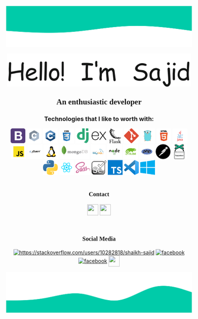 <img src="https://raw.githubusercontent.com/shaikhsajid1111/shaikhsajid1111/master/upper_wave.svg">
<p align="center">
<img src="https://github.com/shaikhsajid1111/shaikhsajid1111/blob/master/greeting.gif" align="center" >

<h2 align="center" style="font-family: 'Verdana';">An enthusiastic developer</h2>
<p>

</p>

<div>
<center><h3 >Technologies that I like to worth with: </h3></center>
<center>
<img  height="40" src="bootstrap.svg">
<img  height="40" src="C.svg">
<img  height="40" src="cpp.svg">
<img  height="40" src="css.svg">
<img  height="40" src="django.svg">
<img  height="40" src="express.svg">
<img  height="40" src="flask.svg">
<img  height="40" src="git.svg">
<img  height="40" src="golang.svg">
<img  height="40" src="html.svg">
<img  height="40" src="java.svg">
<img  height="40" src="javascript.svg">
<img  height="40" src="jquery.svg">
<img  height="40" src="linux.svg">
<img  height="40" src="mongodb.svg">
<img  height="40" src="mysql.svg">
<img  height="40" src="node.svg">
<img  height="40" src="opensuse.svg">
<img  height="40" src="php.svg">
<img  height="40" src="postman.svg">
<img  height="40" src="puppeteer.svg">
<img  height="40" src="python.svg">
<img  height="40" src="react.svg">
<img  height="40" src="sass.svg">
<img  height="40" src="selenium.svg">
<img  height="40" src="typescript.svg">
<img  height="40" src="vscode.svg">
<img  height="40" src="windows.svg">
</center>
</div>
<br>
<h3 align="center" style="font-family: 'Ubuntu';"> Contact </h3>
<p align="center">
<!--gmail-->
<a href="mailto:shaikhsajid11112000@gmail.com"><img src="https://upload.wikimedia.org/wikipedia/commons/7/7e/Gmail_icon_%282020%29.svg" align="center" height="30" width="30" /></a>
<!--gmail ends-->
<!--linkedin starts-->
<a href="https://in.linkedin.com/in/shaikhsajid1111"><img src="https://content.linkedin.com/content/dam/me/business/en-us/amp/brand-site/v2/bg/LI-Bug.svg.original.svg" align="center" height="30" width="30" /></a>
<!--linkedin ends-->
</p>
<br>

<h3 align="center" style="font-family: 'Ubuntu';"> Social Media </h3>
<p align="center">
<a href="https://instagram.com/shaikhsajid1111" target="_blank"><img align="center" src="https://upload.wikimedia.org/wikipedia/commons/1/13/CIS-A2K_Instagram_Icon_%28Pink%29.svg" alt="https://stackoverflow.com/users/10282818/shaikh-sajid" height="30" width="30" /></a>
<a href="https://facebook.com/shaikhsajid1111"><img align="center" src="https://upload.wikimedia.org/wikipedia/commons/5/51/Facebook_f_logo_%282019%29.svg" alt="facebook" height="30" width="30"/></a>
<a href="https://twitter.com/shaikhsajid1111"><img align="center" src="https://seeklogo.net/wp-content/uploads/2016/11/twitter-icon-circle-blue-logo-preview.png" alt="facebook" height="30" width="30" /></a>
<a href="https://dev.to/shaikhsajid1111"><img src="https://d2fltix0v2e0sb.cloudfront.net/dev-rainbow.svg" align="center" height="30" width="30" /></a>

</p>

<img src="https://raw.githubusercontent.com/shaikhsajid1111/shaikhsajid1111/master/lower_wave.svg"/>


